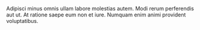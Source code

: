 Adipisci minus omnis ullam labore molestias autem. Modi rerum perferendis aut ut. At ratione saepe eum non et iure. Numquam enim animi provident voluptatibus.